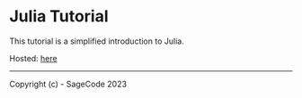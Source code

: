 # Julia Tutorial

This tutorial is a simplified introduction to Julia.

Hosted: [here](https://sage-cse.vercel.app/julia)

---
Copyright (c) - SageCode 2023
